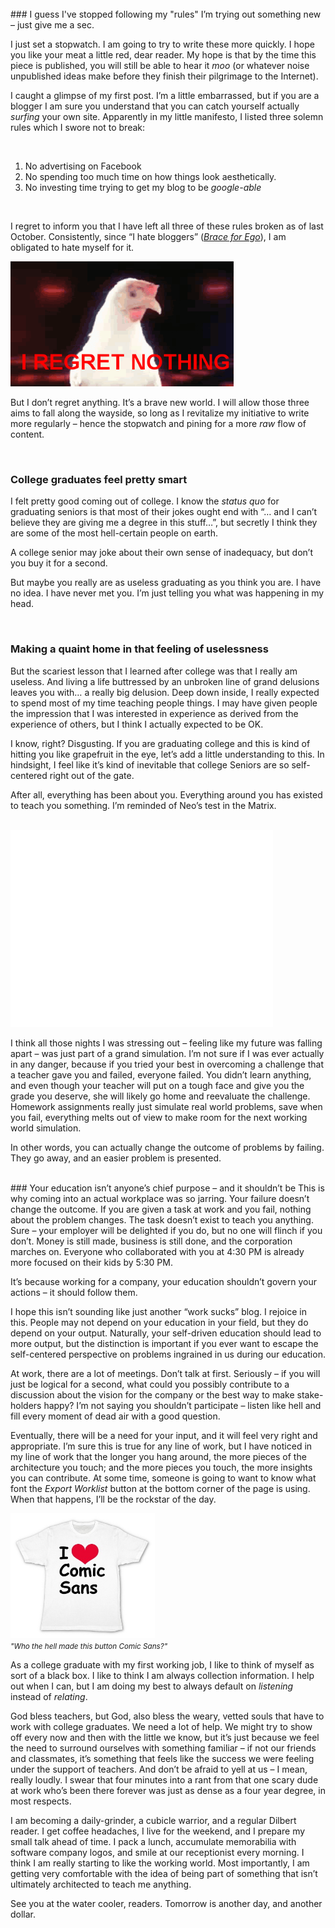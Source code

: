<!--Work | Blog by Alex Recker-->
<!--A late-night quicky: reflections on joining a modern workplace. How college students should view work.-->
<!--/work-->
<!--Work-->

<br>
### I guess I've stopped following my "rules"
I’m trying out something new – just give me a sec.

I just set a stopwatch.  I am going to try to write these more quickly.  I hope you like your meat a little red, dear reader.  My hope is that by the time this piece is published, you will still be able to hear it *moo* (or whatever noise unpublished ideas make before they finish their pilgrimage to the Internet).

I caught a glimpse of my first post.  I’m a little embarrassed, but if you are a blogger I am sure you understand that you can catch yourself actually *surfing* your own site.  Apparently in my little manifesto, I listed three solemn rules which I swore not to break:

<br>

1. No advertising on Facebook
2. No spending too much time on how things look aesthetically.
3. No investing time trying to get my blog to be *google-able*

<br>

I regret to inform you that I have left all three of these rules broken as of last October.  Consistently, since “I hate bloggers” ([*Brace for Ego*](/brace-for-ego)), I am obligated to hate myself for it.

<div class="row">
    <div class="col-centered col-lg-6">
        <div class="thumbnail">
            <img src="/static/img/regretnothing.gif" height="200">
            <div class="caption">
                <small></small>
            </div>
        </div>
    </div>
</div>

But I don’t regret anything.  It’s a brave new world.  I will allow those three aims to fall along the wayside, so long as I revitalize my initiative to write more regularly – hence the stopwatch and pining for a more *raw* flow of content.

<br>

### College graduates feel pretty smart
I felt pretty good coming out of college.  I know the *status quo* for graduating seniors is that most of their jokes ought end with “… and I can’t believe they are giving me a degree in this stuff…”, but secretly I think they are some of the most hell-certain people on earth.

A college senior may joke about their own sense of inadequacy, but don’t you buy it for a second.

But maybe you really are as useless graduating as you think you are.  I have no idea.  I have never met you.  I’m just telling you what was happening in my head.

<br>

### Making a quaint home in that feeling of uselessness
But the scariest lesson that I learned after college was that I really am useless.  And living a life buttressed by an unbroken line of grand delusions leaves you with… a really big delusion.  Deep down inside, I really expected to spend most of my time teaching people things.  I may have given people the impression that I was interested in experience as derived from the experience of others, but I think I actually expected to be OK.

I know, right?  Disgusting.  If you are graduating college and this is kind of hitting you like grapefruit in the eye, let’s add a little understanding to this.  In hindsight, I feel like it’s kind of inevitable that college Seniors are so self-centered right out of the gate.

After all, everything has been about you.  Everything around you has existed to teach you something.  I’m reminded of Neo’s test in the Matrix.

<br>
<iframe width="420" height="315" src="//www.youtube.com/embed/oXv3SSijPFc" frameborder="0" allowfullscreen></iframe>
<br>

I think all those nights I was stressing out – feeling like my future was falling apart – was just part of a grand simulation.  I’m not sure if I was ever actually in any danger, because if you tried your best in overcoming a challenge that a teacher gave you and failed, everyone failed.  You didn’t learn anything, and even though your teacher will put on a tough face and give you the grade you deserve, she will likely go home and reevaluate the challenge.  Homework assignments really just simulate real world problems, save when you fail, everything melts out of view to make room for the next working world simulation.

In other words, you can actually change the outcome of problems by failing.  They go away, and an easier problem is presented.

<br>
### Your education isn’t anyone’s chief purpose – and it shouldn’t be
This is why coming into an actual workplace was so jarring.  Your failure doesn’t change the outcome.  If you are given a task at work and you fail, nothing about the problem changes.  The task doesn’t exist to teach you anything.  Sure – your employer will be delighted if you do, but no one will flinch if you don’t.  Money is still made, business is still done, and the corporation marches on.  Everyone who collaborated with you at 4:30 PM is already more focused on their kids by 5:30 PM.

It’s because working for a company, your education shouldn’t govern your actions – it should follow them.

I hope this isn’t sounding like just another “work sucks” blog.  I rejoice in this.  People may not depend on your education in your field, but they do depend on your output.  Naturally, your self-driven education should lead to more output, but the distinction is important if you ever want to escape the self-centered perspective on problems ingrained in us during our education.

At work, there are a lot of meetings.  Don’t talk at first.  Seriously – if you will just be logical for a second, what could you possibly contribute to a discussion about the vision for the company or the best way to make stake-holders happy?  I’m not saying you shouldn’t participate – listen like hell and fill every moment of dead air with a good question.

Eventually, there will be a need for your input, and it will feel very right and appropriate.  I’m sure this is true for any line of work, but I have noticed in my line of work that the longer you hang around, the more pieces of the architecture you touch; and the more pieces you touch, the more insights you can contribute.  At some time, someone is going to want to know what font the *Export Worklist* button at the bottom corner of the page is using.  When that happens, I’ll be the rockstar of the day.

<div class="row">
    <div class="col-centered col-lg-6">
        <div class="thumbnail">
            <img src="/static/img/comicsans.jpg" height="200">
            <div class="caption">
                <small><em>"Who the hell made this button Comic Sans?"</em></small>
            </div>
        </div>
    </div>
</div>

As a college graduate with my first working job, I like to think of myself as sort of a black box.  I like to think I am always collection information.  I help out when I can, but I am doing my best to always default on *listening* instead of *relating*.

God bless teachers, but God, also bless the weary, vetted souls that have to work with college graduates.  We need a lot of help.  We might try to show off every now and then with the little we know, but it’s just because we feel the need to surround ourselves with something familiar – if not our friends and classmates, it’s something that feels like the success we were feeling under the support of teachers.  And don’t be afraid to yell at us – I mean, really loudly.  I swear that four minutes into a rant from that one scary dude at work who’s been there forever was just as dense as a four year degree, in most respects.

I am becoming a daily-grinder, a cubicle warrior, and a regular Dilbert reader.  I get coffee headaches, I live for the weekend, and I prepare my small talk ahead of time.  I pack a lunch, accumulate memorabilia with software company logos, and smile at our receptionist every morning.  I think I am really starting to like the working world.  Most importantly, I am getting very comfortable with the idea of being part of something that isn’t ultimately architected to teach me anything.

See you at the water cooler, readers.  Tomorrow is another day, and another dollar.